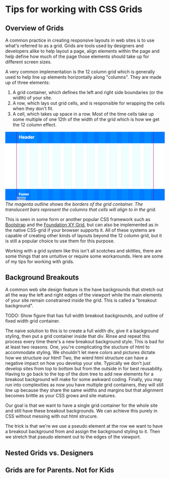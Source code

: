 # Tips for working with CSS Grids

## Overview of Grids

A common practice in creating responsive layouts in web sites is to use what's referred to as
a grid. Grids are tools used by designers and developers alike to help layout a page, align elements within the page and help define how much of the page those elements should take up for different screen sizes.

A very common implementation is the 12 column grid which is generally used to help line up elements horizontally along "columns". They are made up of three elements:
1. A grid container, which defines the left and right side boundaries (or the width) of your site.
1. A row, which lays out grid cells, and is responsible for wrapping the cells when they don't fit.
1. A cell, which takes up space in a row. Most of the time cells take up some multiple of one 12th of the width of the grid which is how we get the 12 column effect. 


<!-- Take screenshots at 1120 x 480  -->
![Grid container overlay figure](./figures/grid_container_overlays.png)*The magenta outline shows the borders of the grid container. The translucent bars represent the columns that cells will align to in the grid.*

This is seen in some form or another popular CSS framework such as [Bootstrap](https://getbootstrap.com/docs/4.0/layout/grid/) and the [Foundation XY Grid](https://foundation.zurb.com/sites/docs/xy-grid.html), but can also be implemented as in the native CSS-grid if your browser supports it. All of these systems are capable of creating other kinds of layouts beyond the 12 column grid, but it is still a popular choice to use them for this purpose.

Working with a grid system like this isn't all scotches and skittles, there are some things that are untuitive or require some workarounds. Here are some of my tips for working with grids.

## Background Breakouts

A common web site design feature is the have backgrounds that stretch out all the way the left and right edges of the viewport while the main elements of your site remain constrained inside the grid. This is called a "breakout background".

TODO: Show figure that has full width breakout backgrounds, and outline of fixed width grid container.

The naive solution to this is to create a full width div, give it a background styling, then put a grid container inside that div. Rinse and repeat this process every time there's a new breakout background style. This is bad for at least two reasons. One, you're complicating the stucture of html to accommodate styling. We shouldn't let mere colors and pictures dictate how we structure our html! Two, the wierd html structure can have a negative impact on how you develop your site. Typically we don't just develop sites from top to bottom but from the outside in for best reusability. Having to go back to the top of the dom tree to add new elements for a breakout background will make for some awkward coding. Finally, you may run into complexities as now you have multiple grid containers, they will still line up because they share the same widths and margins but that alignment becomes brittle as your CSS grows and site matures.

Our goal is that we want to have a single grid container for the whole site and still have these breakout backgrounds. We can achieve this purely in CSS without messing with out html strucure.

The trick is that we're we use a pseudo element at the row we want to have a breakout background from and assign the background styling to it. Then we stretch that pseudo element out to the edges of the viewport.


## Nested Grids vs. Designers

## Grids are for Parents. Not for Kids